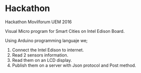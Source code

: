 # Hackathon
Hackathon Movilforum UEM 2016

Visual Micro program for Smart Cities on Intel Edison Board.

Using Arduino programming languaje we;

  1. Connect the Intel Edison to internet.
  2. Read 2 sensors information.
  3. Read them on an LCD display.
  4. Publish them on a server with Json protocol and Post method.
